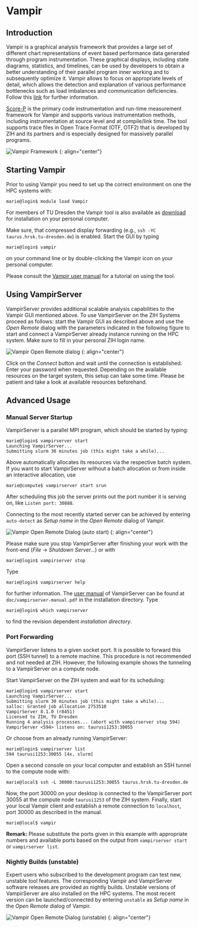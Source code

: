 # Vampir

## Introduction

Vampir is a graphical analysis framework that provides a large set of different chart
representations of event based performance data generated through program instrumentation. These
graphical displays, including state diagrams, statistics, and timelines, can be used by developers
to obtain a better understanding of their parallel program inner working and to subsequently
optimize it. Vampir allows to focus on appropriate levels of detail, which allows the detection and
explanation of various performance bottlenecks such as load imbalances and communication
deficiencies. Follow this
[link](http://tu-dresden.de/die_tu_dresden/zentrale_einrichtungen/zih/forschung/projekte/vampir)
for further information.

[Score-P](scorep.md) is the primary code instrumentation and run-time measurement framework for
Vampir and supports various instrumentation methods, including instrumentation at source level and
at compile/link time. The tool supports trace files in Open Trace Format (OTF, OTF2) that is
developed by ZIH and its partners and is especially designed for massively parallel programs.

![Vampir Framework](misc/vampir-framework.png)
{: align="center"}

## Starting Vampir

Prior to using Vampir you need to set up the correct environment on one
the HPC systems with:

```console
marie@login$ module load Vampir
```

For members of TU Dresden the Vampir tool is also available as
[download](http://tu-dresden.de/die_tu_dresden/zentrale_einrichtungen/zih/forschung/projekte/vampir/vampir_download_tu)
for installation on your personal computer.

Make sure, that compressed display forwarding (e.g., `ssh -YC taurus.hrsk.tu-dresden.de`) is
enabled. Start the GUI by typing

```console
marie@login$ vampir
```

on your command line or by double-clicking the Vampir icon on your personal computer.

Please consult the
[Vampir user manual](http://tu-dresden.de/die_tu_dresden/zentrale_einrichtungen/zih/forschung/projekte/vampir/dateien/Vampir-User-Manual.pdf)
for a tutorial on using the tool.

## Using VampirServer

VampirServer provides additional scalable analysis capabilities to the Vampir GUI mentioned above.
To use VampirServer on the ZIH Systems proceed as follows: start the Vampir GUI as
described above and use the *Open Remote* dialog with the parameters indicated in the following
figure to start and connect a VampirServer already instance running on the HPC system. Make sure
to fill in your personal ZIH login name.

![Vampir Open Remote dialog](misc/vampir-open-remote-dialog.png)
{: align="center"}

Click on the *Connect* button and wait until the connection is established. Enter your password when
requested. Depending on the available resources on the target system, this setup can take some time.
Please be patient and take a look at available resources beforehand.

## Advanced Usage

### Manual Server Startup

VampirServer is a parallel MPI program, which should be started by typing:

```console
marie@login$ vampirserver start
Launching VampirServer...
Submitting slurm 30 minutes job (this might take a while)...
```

Above automatically allocates its resources via the respective batch system. If you want to start
VampirServer without a batch allocation or from inside an interactive allocation, use

```console
marie@compute$ vampirserver start srun
```

After scheduling this job the server prints out the port number it is serving on, like `Listen port:
30088`.

Connecting to the most recently started server can be achieved by entering `auto-detect` as *Setup
name* in the *Open Remote* dialog of Vampir.

![Vampir Open Remote Dialog (auto start)](misc/vampir-open-remote-dialog-auto-start.png)
{: align="center"}

Please make sure you stop VampirServer after finishing your work with
the front-end (*File* → *Shutdown Server...*) or with

```console
marie@login$ vampirserver stop
```

Type

```console
marie@login$ vampirserver help
```

for further information. The [user manual](http://tu-dresden.de/die_tu_dresden/zentrale_einrichtungen/zih/forschung/projekte/vampir/dateien/VampirServer-User-Manual.pdf)
of VampirServer can be found at `doc/vampirserver-manual.pdf` in the installation directory.
Type

```console
marie@login$ which vampirserver
```

to find the revision dependent *installation directory*.

### Port Forwarding

VampirServer listens to a given socket port. It is possible to forward
this port (SSH tunnel) to a remote machine. This procedure is not
recommended and not needed at ZIH. However, the following example shows
the tunneling to a VampirServer on a compute node.

Start VampirServer on the ZIH system and wait for its scheduling:

```console
marie@login$ vampirserver start
Launching VampirServer...
Submitting slurm 30 minutes job (this might take a while)...
salloc: Granted job allocation 2753510
VampirServer 8.1.0 (r8451)
Licensed to ZIH, TU Dresden
Running 4 analysis processes... (abort with vampirserver stop 594)
VampirServer <594> listens on: taurusi1253:30055
```

Or choose from an already running VampirServer:

```console
marie@login$ vampirserver list
594 taurusi1253:30055 [4x, slurm]
```

Open a second console on your local computer and establish an SSH tunnel to the compute node with:

```console
marie@local$ ssh -L 30000:taurusi1253:30055 taurus.hrsk.tu-dresden.de
```

Now, the port 30000 on your desktop is connected to the VampirServer port 30055 at the compute node
`taurusi1253` of the ZIH system. Finally, start your local Vampir client and establish a remote
connection to `localhost`, port 30000 as described in the manual.

```console
marie@local$ vampir
```

**Remark:** Please substitute the ports given in this example with appropriate numbers and available
ports based on the output from `vampirserver start` or `vampirserver list`.

### Nightly Builds (unstable)

Expert users who subscribed to the development program can test new, unstable tool features. The
corresponding Vampir and VampirServer software releases are provided as nightly builds. Unstable
versions of VampirServer are also installed on the HPC systems. The most recent version can be
launched/connected by entering `unstable` as *Setup name* in the *Open Remote* dialog of Vampir.

![Vampir Open Remote Dialog (unstable)](misc/vampir-open-remote-dialog-unstable.png)
{: align="center"}
